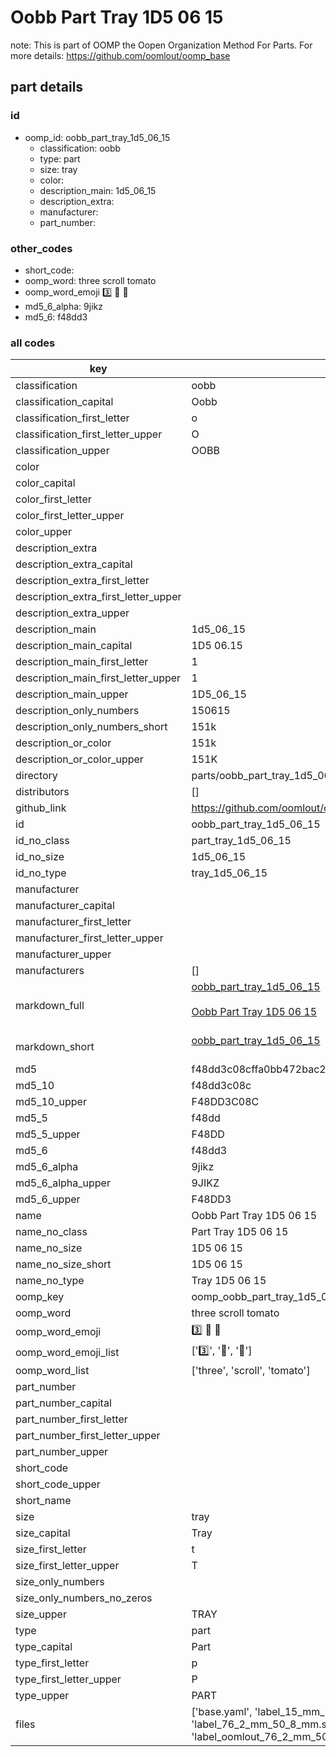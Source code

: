 # Oobb Part Tray 1D5 06 15  

note: This is part of OOMP the Oopen Organization Method For Parts. For more details: https://github.com/oomlout/oomp_base

##  part details





### id
* oomp_id: oobb_part_tray_1d5_06_15
  * classification: oobb
  * type: part
  * size: tray
  * color: 
  * description_main: 1d5_06_15
  * description_extra: 
  * manufacturer: 
  * part_number: 

### other_codes
* short_code: 
* oomp_word: three scroll tomato
* oomp_word_emoji :three: :scroll: :tomato:
* md5_6_alpha: 9jikz
* md5_6: f48dd3

### all codes 
| key | value |  
| --- | --- |  
| classification | oobb |  
| classification_capital | Oobb |  
| classification_first_letter | o |  
| classification_first_letter_upper | O |  
| classification_upper | OOBB |  
| color |  |  
| color_capital |  |  
| color_first_letter |  |  
| color_first_letter_upper |  |  
| color_upper |  |  
| description_extra |  |  
| description_extra_capital |  |  
| description_extra_first_letter |  |  
| description_extra_first_letter_upper |  |  
| description_extra_upper |  |  
| description_main | 1d5_06_15 |  
| description_main_capital | 1D5 06.15 |  
| description_main_first_letter | 1 |  
| description_main_first_letter_upper | 1 |  
| description_main_upper | 1D5_06_15 |  
| description_only_numbers | 150615 |  
| description_only_numbers_short | 151k |  
| description_or_color | 151k |  
| description_or_color_upper | 151K |  
| directory | parts/oobb_part_tray_1d5_06_15 |  
| distributors | [] |  
| github_link | https://github.com/oomlout/oomlout_oomp_part_src/tree/main/parts/oobb_part_tray_1d5_06_15/working |  
| id | oobb_part_tray_1d5_06_15 |  
| id_no_class | part_tray_1d5_06_15 |  
| id_no_size | 1d5_06_15 |  
| id_no_type | tray_1d5_06_15 |  
| manufacturer |  |  
| manufacturer_capital |  |  
| manufacturer_first_letter |  |  
| manufacturer_first_letter_upper |  |  
| manufacturer_upper |  |  
| manufacturers | [] |  
| markdown_full | [oobb_part_tray_1d5_06_15](https://github.com/oomlout/oomlout_oomp_part_src/tree/main/parts/oobb_part_tray_1d5_06_15/working)<br>[](https://github.com/oomlout/oomlout_oomp_part_src/tree/main/parts/oobb_part_tray_1d5_06_15/working)<br>[Oobb Part Tray 1D5 06 15](https://github.com/oomlout/oomlout_oomp_part_src/tree/main/parts/oobb_part_tray_1d5_06_15/working)<br><br> |  
| markdown_short | [oobb_part_tray_1d5_06_15](https://github.com/oomlout/oomlout_oomp_part_src/tree/main/parts/oobb_part_tray_1d5_06_15/working)<br><br> |  
| md5 | f48dd3c08cffa0bb472bac2dfad7fd02 |  
| md5_10 | f48dd3c08c |  
| md5_10_upper | F48DD3C08C |  
| md5_5 | f48dd |  
| md5_5_upper | F48DD |  
| md5_6 | f48dd3 |  
| md5_6_alpha | 9jikz |  
| md5_6_alpha_upper | 9JIKZ |  
| md5_6_upper | F48DD3 |  
| name | Oobb Part Tray 1D5 06 15 |  
| name_no_class | Part Tray 1D5 06 15 |  
| name_no_size | 1D5 06 15 |  
| name_no_size_short | 1D5 06 15 |  
| name_no_type | Tray 1D5 06 15 |  
| oomp_key | oomp_oobb_part_tray_1d5_06_15 |  
| oomp_word | three scroll tomato |  
| oomp_word_emoji | :three: :scroll: :tomato: |  
| oomp_word_emoji_list | [':three:', ':scroll:', ':tomato:'] |  
| oomp_word_list | ['three', 'scroll', 'tomato'] |  
| part_number |  |  
| part_number_capital |  |  
| part_number_first_letter |  |  
| part_number_first_letter_upper |  |  
| part_number_upper |  |  
| short_code |  |  
| short_code_upper |  |  
| short_name |  |  
| size | tray |  
| size_capital | Tray |  
| size_first_letter | t |  
| size_first_letter_upper | T |  
| size_only_numbers |  |  
| size_only_numbers_no_zeros |  |  
| size_upper | TRAY |  
| type | part |  
| type_capital | Part |  
| type_first_letter | p |  
| type_first_letter_upper | P |  
| type_upper | PART |  
| files | ['base.yaml', 'label_15_mm_30_mm.pdf', 'label_15_mm_30_mm.svg', 'label_76_2_mm_50_8_mm.pdf', 'label_76_2_mm_50_8_mm.svg', 'label_oomlout_76_2_mm_50_8_mm.pdf', 'label_oomlout_76_2_mm_50_8_mm.svg', 'readme.md', 'working.json', 'working.yaml'] |  
